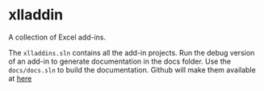 # xlladdin

A collection of Excel add-ins.

The `xlladdins.sln` contains all the add-in projects. 
Run the debug version of an add-in to generate documentation in the docs folder.
Use the `docs/docs.sln` to build the documentation.
Github will make them available at [here](https://xlladdins.github.io/main/)

